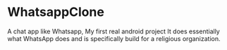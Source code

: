 # WhatsappClone
A chat app like Whatsapp, My first real android project
It does essentially what WhatsApp does and is specifically build for a religious organization.
